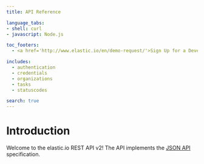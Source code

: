 ```yaml
---
title: API Reference

language_tabs:
- shell: curl
- javascript: Node.js

toc_footers:
  - <a href='http://www.elastic.io/en/demo-request/'>Sign Up for a Developer Key</a>

includes:
  - authentication
  - credentials
  - organizations
  - tasks
  - statuscodes

search: true
---
```


# Introduction

Welcome to the elastic.io REST API v2! The API implements the <a href='http://jsonapi.org' target='_blank'>JSON API</a>
specification.
